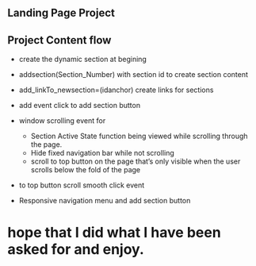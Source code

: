 ## Landing Page Project

## Project Content flow

- create the dynamic section at begining

-   addsection(Section_Number) with section id to create section content
-   add_linkTo_newsection=(idanchor) create links for sections
-   add event click to add section button
-   window scrolling event for
     - Section Active State function being viewed while scrolling through the page.
     - Hide fixed navigation bar while not scrolling
     - scroll to top button on the page that’s only visible when the user scrolls below the fold of the
     page

- to top button scroll smooth click event
- Responsive navigation menu and add section button
# hope that I did what I have been asked for and enjoy.